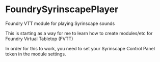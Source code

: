 # FoundrySyrinscapePlayer
Foundry VTT module for playing Syrinscape sounds

This is starting as a way for me to learn how to create modules/etc for Foundry Virtual Tabletop (FVTT)

In order for this to work, you need to set your Syrinscape Control Panel token in the module settings.

